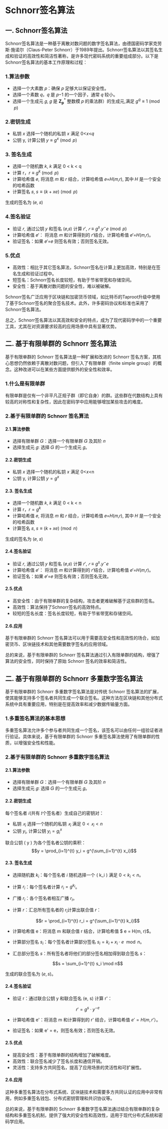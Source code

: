 # Schnorr签名算法

## 一. Schnorr签名算法 

Schnorr签名算法是一种基于离散对数问题的数字签名算法，由德国密码学家克劳斯·施诺尔（Claus-Peter Schnorr）于1989年提出。Schnorr签名算法以其签名生成和验证的高效性和简洁性著称，是许多现代密码系统的重要组成部分。以下是Schnorr签名算法的基本工作原理和过程：


### 1.算法参数
- 选择一个大素数 𝑝：确保 𝑝 足够大以保证安全性。
- 选择一个素数 𝑞，𝑞 是 𝑝−1 的一个因子，通常 𝑞 较小。
- 选择一个生成元 𝑔, 𝑔 是 $\mathbf{Z_p}^*$ 整数模 𝑝 的乘法群）的生成元,满足 $g^q \equiv 1 \pmod p$

### 2.密钥生成
- 私钥 𝑥 选择一个随机的私钥 𝑥 满足 0<𝑥<𝑞
- 公钥 y, 计算公钥 $y \equiv g^x \pmod p$

### 3. 签名生成
- 选择一个随机数 𝑘, 𝑘 满足 0 < k < q
- 计算 r，$r \equiv g^k \pmod p$
- 计算哈希值 𝑒, 将消息 𝑚 和 𝑟 结合，计算哈希值 𝑒=𝐻(𝑚,𝑟), 其中 𝐻 是一个安全的哈希函数
- 计算签名 𝑠, $s \equiv (k+xe) \pmod p$

生成的签名为 (𝑒, 𝑠)

### 4.签名验证
- 验证 𝑟, 通过公钥 𝑦 和签名 (𝑒,𝑠) 计算 𝑟′,  $𝑟 \equiv g^s.y^-e \pmod p$
- 计算哈希值 𝑒′： 将消息 𝑚 和计算得到的 𝑟′结合，计算哈希值 𝑒′=𝐻(𝑚,𝑟)。
- 验证签名：如果 𝑒′=𝑒 则签名有效；否则签名无效。

### 5.优点
- 高效性：相比于其它签名算法，Schnorr签名在计算上更加高效，特别是在签名生成和验证过程中。
- 短签名：Schnorr签名长度较短，有助于节省带宽和存储空间。
- 安全性：基于离散对数问题的安全性，难以被破解。

Schnorr签名广泛应用于区块链和加密货币领域，如比特币的Taproot升级中使用了基于Schnorr签名的聚合签名技术。此外，许多密码协议和标准也采用了Schnorr签名算法。

总之，Schnorr签名算法以其高效和安全的特点，成为了现代密码学中的一个重要工具，尤其在对资源要求较高的应用场景中具有显著优势。

## 二. 基于有限单群的 Schnorr 签名算法

基于有限单群的 Schnorr 签名算法是一种扩展和改进的 Schnorr 签名方案，其核心思想仍然依赖于离散对数问题，但引入了有限单群（finite simple group）的概念。这种改进可以在某些方面提供额外的安全性和效率。

### 1.什么是有限单群

有限单群是仅有一个非平凡正规子群（即它自身）的群。这些群在代数结构上具有较高的对称性和复杂性，因此在密码学中应用能够增加某些攻击的难度。

### 2.基于有限单群的 Schnorr 签名算法

#### 2.1.算法参数
- 选择有限单群 𝐺：选择一个有限单群 𝐺 及其阶 𝑛
- 选择生成元 𝑔: 选择 𝐺 的一个生成元 𝑔。

#### 2.2.密钥生成
- 私钥 𝑥 选择一个随机的私钥 𝑥 满足 0<𝑥<n
- 公钥 y, 计算公钥 $y = g^x$
  
#### 2.3. 签名生成
- 选择一个随机数 𝑘, 𝑘 满足 0 < k < n
- 计算 r，$r = g^k$
- 计算哈希值 𝑒, 将消息 𝑚 和 𝑟 结合，计算哈希值 𝑒=𝐻(𝑚,𝑟), 其中 𝐻 是一个安全的哈希函数
- 计算签名 𝑠, $s \equiv (k+xe) \pmod n$

生成的签名为 (𝑒, 𝑠)


#### 2.4.签名验证
- 验证 𝑟, 通过公钥 𝑦 和签名 (𝑒,𝑠) 计算 𝑟′,  $𝑟 \equiv g^s.y^-e$
- 计算哈希值 𝑒′： 将消息 𝑚 和计算得到的 𝑟′结合，计算哈希值 𝑒′=𝐻(𝑚,𝑟)。
- 验证签名：如果 𝑒′=𝑒 则签名有效；否则签名无效。

#### 2.5.优点
- 高安全性：由于有限单群的复杂结构，攻击者更难破解基于这些群的签名。
- 高效性：算法保持了Schnorr签名的高效特点。
- 较短的签名长度：签名长度较短，有助于节省带宽和存储空间。

#### 2.6.应用

基于有限单群的 Schnorr 签名算法可以用于需要高安全性和高效性的场合，如加密货币、区块链技术和其他需要数字签名的应用领域。

总的来说，基于有限单群的 Schnorr 签名算法通过引入有限单群的结构，增强了算法的安全性，同时保持了原始 Schnorr 签名的效率和简洁性。



## 二. 基于有限单群的 Schnorr 多重数字签名算法

基于有限单群的 Schnorr 多重数字签名算法是对传统 Schnorr 签名算法的扩展，使其能够支持多个签名者共同生成一个联合签名。这种方法在区块链和其他分布式系统中具有重要应用，特别是在提高效率和减少数据传输量方面。

### 1.多重签名算法的基本思想

多重签名算法允许多个参与者共同生成一个签名，该签名可以由任何一组验证者进行验证。具体来说，基于有限单群的 Schnorr 多重签名算法使用了有限单群的性质，以增强安全性和性能。


### 2.基于有限单群的 Schnorr 多重数字签名算法

#### 2.1.算法参数
- 选择有限单群 𝐺：选择一个有限单群 𝐺 及其阶 𝑛
- 选择生成元 𝑔: 选择 𝐺 的一个生成元 𝑔。

#### 2.2.密钥生成
每个签名者 𝑖(共有 𝑡个签名者）生成自己的密钥对：

- 私钥 $𝑥_i$ 选择一个随机的私钥 $𝑥_i$ 满足 $0 < 𝑥_i < n$
- 公钥 $y_i$, 计算公钥 $y_i = g^x_i$

联合公钥 \( y \) 为各个签名者公钥的乘积：
$$y = \prod_{i=1}^{t} y_i = g^{\sum_{i=1}^{t} x_i}$$


  
#### 2.3. 签名生成

- 选择随机数 $k_i$：每个签名者 $i$ 随机选择一个 \( k_i \) 满足 $0 < k_i < n$。
- 计算 $r_i$：每个签名者计算 $r_i = g^{k_i}$。
- 广播 $r_i$：各个签名者相互广播 $r_i$。
- 计算 $r$：汇总所有签名者的 $r_i$计算出联合值 $r$：
 
   $$r = \prod_{i=1}^{t} r_i = g^{\sum_{i=1}^{t} k_i}$$
  
- 计算哈希值 e：将消息 m 和联合值 r 结合，计算哈希值 $ e = H(m, r)$。
- 计算部分签名 $s_i$：每个签名者计算部分签名 $s_i = k_i + x_i \cdot e \mod n$。
- 汇总部分签名 $s$：所有签名者将他们的部分签名相加得到联合签名 $s$：
   
   $$s = \sum_{i=1}^{t} s_i \mod n$$

生成的联合签名为 $(e, s)$。


#### 2.4.签名验证
- 验证 r：通过联合公钥 y 和联合签名 (e, s) 计算  r'：
  
   $$r' = g^s \cdot y^{-e}$$
 
- 计算哈希值 e'：将消息  m 和计算得到的 r' 结合，计算哈希值 $e' = H(m, r'）$。
- 验证签名：如果 e' = e，则签名有效；否则签名无效。


#### 2.5.优点
- 提高安全性：基于有限单群的结构增加了破解难度。
- 高效性：联合签名减少了签名长度和通信开销。
- 灵活性：支持多方共同签名，提高了应用场景的灵活性和可扩展性。

#### 2.6.应用

这种多重签名算法在分布式系统、区块链技术和需要多方共同认证的应用中非常有用，例如多重签名钱包、分布式密钥管理和共识协议等。

总的来说，基于有限单群的 Schnorr 多重数字签名算法通过结合有限单群的复杂结构和多重签名机制，提供了强大的安全性和高效性，适用于现代分布式系统和密码学应用。














  


